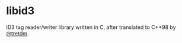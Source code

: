 libid3
======

ID3 tag reader/writer library written in C, after translated to C++98 by [@tretdm](https://github.com/tretdm).


